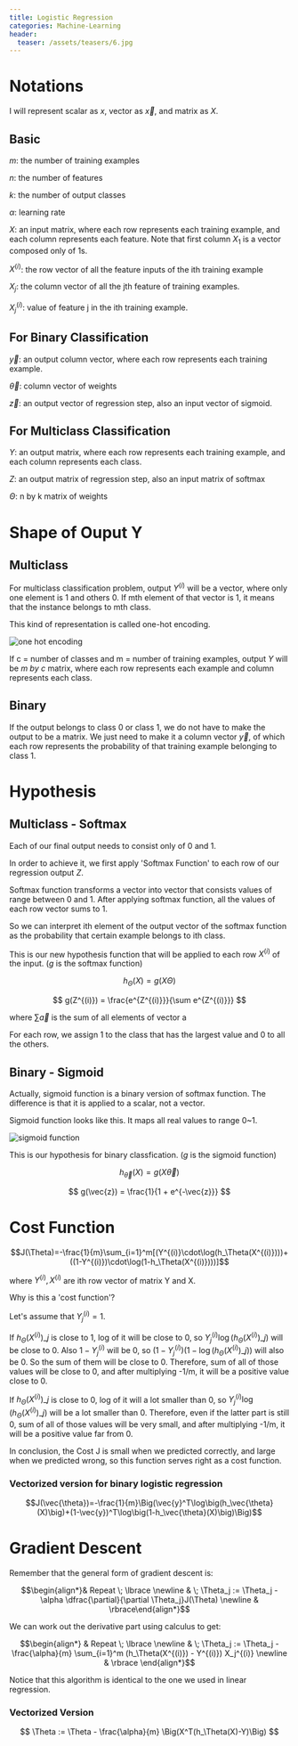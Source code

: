 ```yaml
---
title: Logistic Regression
categories: Machine-Learning
header:
  teaser: /assets/teasers/6.jpg
---
```


# Notations

I will represent scalar as $x$, vector as $\vec{x}$, and matrix as $X$.

## Basic

$m$: the number of training examples

$n$: the number of features

$k$: the number of output classes

$\alpha$: learning rate

$X$: an input matrix, where each row represents each training example, and each column represents each feature. Note that first column $X_1$ is a vector composed only of 1s.

$X^{(i)}$: the row vector of all the feature inputs of the ith training example

$X_j$: the column vector of all the jth feature of training examples.

$X_j^{(i)}$: value of feature j in the ith training example.

## For Binary Classification

$\vec{y}$: an output column vector, where each row represents each training example.

$\vec{\theta}$: column vector of weights

$\vec{z}$: an output vector of regression step, also an input vector of sigmoid.

## For Multiclass Classification

$Y$: an output matrix, where each row represents each training example, and each column represents each class.

$Z$: an output matrix of regression step, also an input matrix of softmax

$\Theta$: n by k matrix of weights

# Shape of Ouput Y

## Multiclass

For multiclass classification problem, output $Y^{(i)}$ will be a vector, where only one element is 1 and others 0. If mth element of that vector is 1, it means that the instance belongs to mth class.

This kind of representation is called one-hot encoding.

![one hot encoding](https://lh3.googleusercontent.com/R50jflCnKDDmb5gzzJCq6DeRJ4W1KoQTJWr_MkwGPb-7qw0UR_c608v9Ic1x9GoAhZeNWWWPqu4rwberDpXq_N7O_3br4uzAYoL2e8lXcqDer91kYXBJG8OZT4X4MbSHNsaaqQV8ug=w2400)

If c = number of classes and m = number of training examples, output $Y$ will be *m by c* matrix, where each row represents each example and column represents each class.

## Binary

If the output belongs to class 0 or class 1, we do not have to make the output to be a matrix. We just need to make it a column vector $\vec{y}$, of which each row represents the probability of that training example belonging to class 1.

# Hypothesis

## Multiclass - Softmax

Each of our final output needs to consist only of 0 and 1.

In order to achieve it, we first apply 'Softmax Function' to each row of our regression output $Z$.

Softmax function transforms a vector into vector that consists values of range between 0 and 1. After applying softmax function, all the values of each row vector sums to 1.

So we can interpret ith element of the output vector of the softmax function as the probability that certain example belongs to ith class.

This is our new hypothesis function that will be applied to each row $X^{(i)}$ of the input. ($g$ is the softmax function)

$$ h_\Theta(X) = g(X\Theta) $$

$$ g(Z^{(i)}) = \frac{e^{Z^{(i)}}}{\sum e^{Z^{(i)}}} $$

where $\sum \vec{a}$ is the sum of all elements of vector a

For each row, we assign 1 to the class that has the largest value and 0 to all the others.

## Binary - Sigmoid

Actually, sigmoid function is a binary version of softmax function. The difference is that it is applied to a scalar, not a vector.

Sigmoid function looks like this. It maps all real values to range 0~1.

![sigmoid function](https://lh3.googleusercontent.com/sTxiqXO-DUACfASNCMyu-xj7e_ScBP5JMty01uouhpKdG3WAWLsZ0BjqsUoHjeqX_wKn8pqdHs5qhKy7dGZtLwv4M1y7VBKzw6QiJcJCrN3eBKzU5AbUGN2Hc2hQKrkRt8ZMLexgcQ=w2400)

This is our hypothesis for binary classfication. ($g$ is the sigmoid function)

$$ h_{\vec{\theta}}(X) = g(X\vec{\theta}) $$

$$ g(\vec{z}) = \frac{1}{1 + e^{-\vec{z}}} $$

# Cost Function

$$J(\Theta)=-\frac{1}{m}\sum_{i=1}^m[(Y^{(i)}\cdot\log(h_\Theta(X^{(i)})))+((1-Y^{(i)})\cdot\log(1-h_\Theta(X^{(i)})))]$$

where $Y^{(i)}, X^{(i)}$ are ith row vector of matrix Y and X.

Why is this a 'cost function'?

Let's assume that $Y^{(i)}_j=1$.

If $h_\Theta(X^{(i)})\_j$ is close to 1, log of it will be close to 0, so $Y_j^{(i)}\log(h_\Theta(X^{(i)})\_j)$ will be close to 0. Also $1-Y_j^{(i)}$ will be 0, so $(1-Y_j^{(i)})(1-\log(h_\Theta(X^{(i)})\_j))$ will also be 0. So the sum of them will be close to 0. Therefore, sum of all of those values will be close to 0, and after multiplying -1/m, it will be a positive value close to 0.

If $h_\Theta(X^{(i)})\_j$ is close to 0, log of it will a lot smaller than 0, so $Y_j^{(i)}\log(h_\Theta(X^{(i)})\_j)$ will be a lot smaller than 0. Therefore, even if the latter part is still 0, sum of all of those values will be very small, and after multiplying -1/m, it will be a positive value far from 0.

In conclusion, the Cost J is small when we predicted correctly, and large when we predicted wrong, so this function serves right as a cost function.

### Vectorized version for binary logistic regression

$$J(\vec{\theta})=-\frac{1}{m}\Big(\vec{y}^T\log\big(h_\vec{\theta}(X)\big)+(1-\vec{y})^T\log\big(1-h_\vec{\theta}(X)\big)\Big)$$

# Gradient Descent

Remember that the general form of gradient descent is:

$$\begin{align*}& Repeat \; \lbrace \newline & \; \Theta_j := \Theta_j - \alpha \dfrac{\partial}{\partial \Theta_j}J(\Theta) \newline & \rbrace\end{align*}$$

We can work out the derivative part using calculus to get:

$$\begin{align*}
& Repeat \; \lbrace \newline
& \; \Theta_j := \Theta_j - \frac{\alpha}{m} \sum_{i=1}^m (h_\Theta(X^{(i)}) - Y^{(i)}) X_j^{(i)} \newline & \rbrace
\end{align*}$$

Notice that this algorithm is identical to the one we used in linear regression.

### Vectorized Version

$$ \Theta := \Theta - \frac{\alpha}{m} \Big(X^T(h_\Theta(X)-Y)\Big) $$
